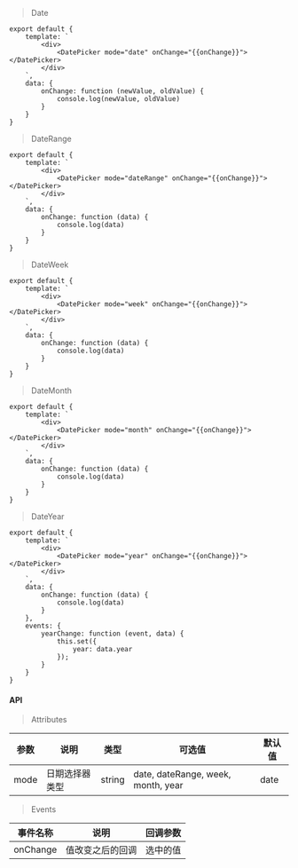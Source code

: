 > Date

    export default {
        template: `
            <div>
                <DatePicker mode="date" onChange="{{onChange}}"></DatePicker>
            </div>
        `,
        data: {
            onChange: function (newValue, oldValue) {
                console.log(newValue, oldValue)
            }
        }
    }

> DateRange

    export default {
        template: `
            <div>
                <DatePicker mode="dateRange" onChange="{{onChange}}"></DatePicker>
            </div>
        `,
        data: {
            onChange: function (data) {
                console.log(data)
            }
        }
    }

> DateWeek

    export default {
        template: `
            <div>
                <DatePicker mode="week" onChange="{{onChange}}"></DatePicker>
            </div>
        `,
        data: {
            onChange: function (data) {
                console.log(data)
            }
        }
    }

> DateMonth

    export default {
        template: `
            <div>
                <DatePicker mode="month" onChange="{{onChange}}"></DatePicker>
            </div>
        `,
        data: {
            onChange: function (data) {
                console.log(data)
            }
        }
    }

> DateYear

    export default {
        template: `
            <div>
                <DatePicker mode="year" onChange="{{onChange}}"></DatePicker>
            </div>
        `,
        data: {
            onChange: function (data) {
                console.log(data)
            }
        },
        events: {
            yearChange: function (event, data) {
                this.set({
                    year: data.year
                });
            }
        }
    }


#### API

> Attributes

参数 | 说明 | 类型 | 可选值 | 默认值
---|---|---|---|---
mode | 日期选择器类型 | string | date, dateRange, week, month, year | date

> Events

事件名称 | 说明 | 回调参数
---|---|---
onChange | 值改变之后的回调 | 选中的值
